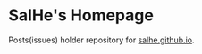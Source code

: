 # SalHe's Homepage

Posts(issues) holder repository for [salhe.github.io](https://salhe.github.io).

